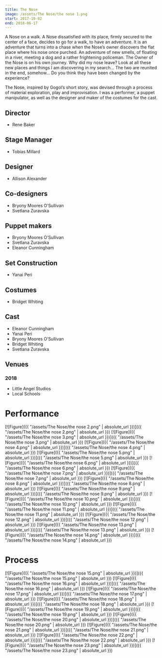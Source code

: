 ```yaml
---
title: The Nose
image: /assets/The Nose/the nose 1.png
start: 2017-10-02
end: 2018-06-17
---
```


<!-- this is a potential header item: background: "image" -->

A Nose on a walk.
A Nose dissatisfied with its place, firmly secured to the center of a face, decides to go for a walk, to have an adventure. It is an adventure that turns into a chase when the Nose’s owner discovers the flat place where his nose once purched. An adventure of new smells, of floating in a river, meeting a dog and a rather frightening policeman. The Owner of the Nose is on his own journey. Why did my nose leave? Look at all these new places and things I am discovering in my search...
The two are reunited in the end, somehow... Do you think they have been changed by the experience?

The Nose, inspired by Gogol’s short story, was devised through a process of material exploration, play and improvisation.
I was a performer, a puppet manipulator, as well as the designer and maker of the costumes for the cast.

## Director

- Rene Baker

## Stage Manager

- Tobias Millard

## Designer

- Allison Alexander

## Co-designers

- Bryony Moores O’Sullivan
- Svetlana Zuravska

## Puppet makers

- Bryony Moores O’Sullivan
- Svetlana Zuravska
- Eleanor Cunningham

## Set Construction

- Yanai Peri

## Costumes

- Bridget Whiting

## Cast

- Eleanor Cunningham
- Yanai Peri
- Bryony Moores O’Sullivan
- Bridget Whiting
- Svetlana Zuravska

## Venues

### 2018

- Little Angel Studios
- Local Schools

# Performance

[![Figure]({{ "/assets/The Nose/the nose 2.png" | absolute_url }})]({{ "/assets/The Nose/the nose 2.png" | absolute_url }})
[![Figure]({{ "/assets/The Nose/the nose 3.png" | absolute_url }})]({{ "/assets/The Nose/the nose 3.png" | absolute_url }})
[![Figure]({{ "/assets/The Nose/the nose 4.png" | absolute_url }})]({{ "/assets/The Nose/the nose 4.png" | absolute_url }})
[![Figure]({{ "/assets/The Nose/the nose 5.png" | absolute_url }})]({{ "/assets/The Nose/the nose 5.png" | absolute_url }})
[![Figure]({{ "/assets/The Nose/the nose 6.png" | absolute_url }})]({{ "/assets/The Nose/the nose 6.png" | absolute_url }})
[![Figure]({{ "/assets/The Nose/the nose 7.png" | absolute_url }})]({{ "/assets/The Nose/the nose 7.png" | absolute_url }})
[![Figure]({{ "/assets/The Nose/the nose 8.png" | absolute_url }})]({{ "/assets/The Nose/the nose 8.png" | absolute_url }})
[![Figure]({{ "/assets/The Nose/the nose 9.png" | absolute_url }})]({{ "/assets/The Nose/the nose 9.png" | absolute_url }})
[![Figure]({{ "/assets/The Nose/the nose 10.png" | absolute_url }})]({{ "/assets/The Nose/the nose 10.png" | absolute_url }})
[![Figure]({{ "/assets/The Nose/the nose 11.png" | absolute_url }})]({{ "/assets/The Nose/the nose 11.png" | absolute_url }})
[![Figure]({{ "/assets/The Nose/the nose 12.png" | absolute_url }})]({{ "/assets/The Nose/the nose 12.png" | absolute_url }})
[![Figure]({{ "/assets/The Nose/the nose 13.png" | absolute_url }})]({{ "/assets/The Nose/the nose 13.png" | absolute_url }})
[![Figure]({{ "/assets/The Nose/the nose 14.png" | absolute_url }})]({{ "/assets/The Nose/the nose 14.png" | absolute_url }})

# Process

[![Figure]({{ "/assets/The Nose/the nose 15.png" | absolute_url }})]({{ "/assets/The Nose/the nose 15.png" | absolute_url }})
[![Figure]({{ "/assets/The Nose/the nose 16.png" | absolute_url }})]({{ "/assets/The Nose/the nose 16.png" | absolute_url }})
[![Figure]({{ "/assets/The Nose/the nose 17.png" | absolute_url }})]({{ "/assets/The Nose/the nose 17.png" | absolute_url }})
[![Figure]({{ "/assets/The Nose/the nose 18.png" | absolute_url }})]({{ "/assets/The Nose/the nose 18.png" | absolute_url }})
[![Figure]({{ "/assets/The Nose/the nose 19.png" | absolute_url }})]({{ "/assets/The Nose/the nose 19.png" | absolute_url }})
[![Figure]({{ "/assets/The Nose/the nose 20.png" | absolute_url }})]({{ "/assets/The Nose/the nose 20.png" | absolute_url }})
[![Figure]({{ "/assets/The Nose/the nose 21.png" | absolute_url }})]({{ "/assets/The Nose/the nose 21.png" | absolute_url }})
[![Figure]({{ "/assets/The Nose/the nose 22.png" | absolute_url }})]({{ "/assets/The Nose/the nose 22.png" | absolute_url }})
[![Figure]({{ "/assets/The Nose/the nose 23.png" | absolute_url }})]({{ "/assets/The Nose/the nose 23.png" | absolute_url }})
